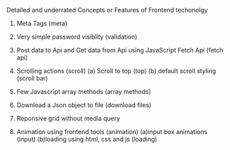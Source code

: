 Detailed and underrated Concepts or Features of Frontend techonolgy

1) Meta Tags (meta)

2) Very simple password visiblity (validation)

3) Post data to Api and Get data from Api using JavaScript Fetch Api (fetch api)

4) Scrolling actions (scroll)
(a) Scroll to top (top)
(b) default scroll styling (scroll bar)

5) Few Javascript array methods (array methods)

6) Download a Json object to file (download files)

7) Reponsive grid without media query

8) Animation using frontend tools (animation)
(a)input box animations (input)
(b)loading using html, css and js (loading)
